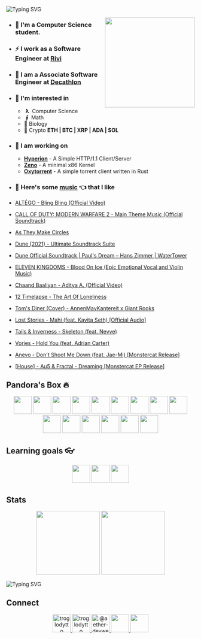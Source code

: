 ![Typing SVG](https://readme-typing-svg.herokuapp.com?size=24&duration=3000&color=71C497&vCenter=true&height=100&lines=Hii+%F0%9F%91%8B+I'm+Piyush)

<img align='right' src="https://cutt.ly/lnfmbqL" width="240">

- ### **🏫 I'm a Computer Science student.**
- ### ⚡ **I work as a Software Engineer at [Rivi](https://rivi.co/)**
- ### 💼 **I am a Associate Software Engineer at [Decathlon](https://www.decathlon.in/)**
- ### 🤔 **I'm interested in**
    - &nbsp;**λ**&nbsp; Computer Science
    - &nbsp;**∮**&nbsp; Math
    - 🧠 Biology
    - 🔑 Crypto **ETH | BTC | XRP | ADA | SOL**
        
- ### 🦄 **I am working on**
    - **[Hyperion](https://github.com/troglodytto/hyperion)** - A Simple HTTP/1.1 Client/Server
    - **[Zeno](https://github.com/troglodytto/zeno)** - A minimal x86 Kernel
    - **[Oxytorrent](https://github.com/troglodytto/oxytorrent)** - A simple torrent client written in Rust
- ### 🎵 **Here's some [music](https://youtube.com/playlist?list=PLuWs5sMPaxNj2aS1MtLMgcUsNuldIeynG) 👈 that I like**
    <!-- BLOG-POST-LIST:START -->
- [ALTÉGO - Bling Bling &lpar;Official Video&rpar;](https://www.youtube.com/watch?v=X5nznCkZrHs)
- [CALL OF DUTY: MODERN WARFARE 2 - Main Theme Music &lpar;Official Soundtrack&rpar;](https://www.youtube.com/watch?v=NPrqIgVpYrk)
- [As They Make Circles](https://www.youtube.com/watch?v=oxH6aaRRbA8)
- [Dune &lpar;2021&rpar; - Ultimate Soundtrack Suite](https://www.youtube.com/watch?v=F6I1iw6RdLk)
- [Dune Official Soundtrack | Paul&#39;s Dream – Hans Zimmer | WaterTower](https://www.youtube.com/watch?v=BdtiYwSP9ko)
- [ELEVEN KINGDOMS - Blood On Ice &lpar;Epic Emotional Vocal and Violin Music&rpar;](https://www.youtube.com/watch?v=5hKVcy1omsY)
- [Chaand Baaliyan - Aditya A. &lpar;Official Video&rpar;](https://www.youtube.com/watch?v=Xi8Fabcb_MA)
- [12 Timelapse - The Art Of Loneliness](https://www.youtube.com/watch?v=cN5AIcS6Gok)
- [Tom&#39;s Diner &lpar;Cover&rpar; - AnnenMayKantereit x Giant Rooks](https://www.youtube.com/watch?v=5r3B7yz6J68)
- [Lost Stories - Mahi &lpar;feat. Kavita Seth&rpar; [Official Audio]](https://www.youtube.com/watch?v=Y62PkyGJnlw)
- [Tails &amp; Inverness - Skeleton &lpar;feat. Nevve&rpar;](https://www.youtube.com/watch?v=bZnR9QwbbxI)
- [Vories - Hold You &lpar;feat. Adrian Carter&rpar;](https://www.youtube.com/watch?v=SP466uyc3qw)
- [Anevo - Don&#39;t Shoot Me Down &lpar;feat. Jae-Mi&rpar; [Monstercat Release]](https://www.youtube.com/watch?v=n1MbdC5aP40)
- [[House] - Au5 &amp; Fractal - Dreaming [Monstercat EP Release]](https://www.youtube.com/watch?v=I1sNOxCWp8c)
<!-- BLOG-POST-LIST:END -->

## Pandora's Box 🔥

<p align="center">
    <img height="48" width="48" src="https://cutt.ly/phUXVJx" />
    <img height="48" width="48" src="https://cutt.ly/1hUX1az" />
    <img height="48" width="48" src="https://cutt.ly/BvOKUon" />
    <img height="48" width="48" src="https://cutt.ly/0vOK6Xf" />
    <img height="48" width="48" src="https://cutt.ly/DhUX4hd" />
    <img height="48" width="48" src="https://cutt.ly/xhUCyFt" />
    <img height="48" width="48" src="https://cutt.ly/ohUXfm2" />
    <img height="48" width="48" src="https://cutt.ly/dhUZ9V9" />
    <img height="48" width="48" src="https://cutt.ly/DhUXg0n" />
    <img height="48" width="48" src="./Docker.svg" />
    <img height="48" width="48" src="https://www.vectorlogo.zone/logos/postgresql/postgresql-icon.svg" />
    <img height="48" width="48" src="https://www.vectorlogo.zone/logos/mongodb/mongodb-icon.svg" />
    <img height="48" width="48" src="https://www.vectorlogo.zone/logos/firebase/firebase-icon.svg" />
    <img height="48" width="48" src="./Phoenix.svg" />
    <img height="48" width="48" src="https://www.vectorlogo.zone/logos/elixir-lang/elixir-lang-icon.svg" />
</p>


## Learning goals 👓

<p align="center">
    <img height="48" width="48" src="https://cutt.ly/kvOLjhg" />
    <img height="48" width="48" src="https://graphql-engine-cdn.hasura.io/img/hasura_icon_black.svg" />
    <img height="48" width="48" src="https://www.vectorlogo.zone/logos/kubernetes/kubernetes-icon.svg" />
</p>


## Stats

<p align="center">
<img height="170" src="https://github-readme-stats.vercel.app/api?username=troglodytto&count_private=true&show_icons=true&hide=issues&theme=vue&custom_title=My%20Github%20Stats&border_color=41b883&border_radius=16"></img>
<img height="170" src="https://github-readme-stats.vercel.app/api/top-langs?username=troglodytto&show_icons=true&locale=en&layout=compact&hide=php,html,scss&theme=vue&border_color=41b883&border_radius=16"></img>
</p>

![Typing SVG](https://github-readme-activity-graph.cyclic.app/graph?username=troglodytto&theme=github-light&hide_border=true)

## Connect
<p align="center">
  <a href="https://twitter.com/troglodytto" target="blank">
    <img src="https://cutt.ly/mnfmrxh" alt="troglodytto" height="48" />
  </a>
  <a href="https://instagram.com/troglodytto" target="blank">
    <img src="https://cutt.ly/CnfmoSv" alt="troglodytto" height="48" />
  </a>
  <a href="https://medium.com/@troglodytto" target="blank">
    <img src="https://cutt.ly/gnfmabL" alt="@aether-devweb" height="48" />
  </a>
  <a href="https://dev.to/troglodytto">
    <img src="https://d2fltix0v2e0sb.cloudfront.net/dev-rainbow.svg" height="48" />
  </a>
  <a href="https://gitlab.com/troglodytto">
    <img src="https://www.vectorlogo.zone/logos/gitlab/gitlab-icon.svg" height="48" />
  </a>
</p>
